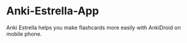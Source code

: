 # Anki-Estrella-App
Anki Estrella helps you make flashcards more easily with AnkiDroid on mobile phone.
